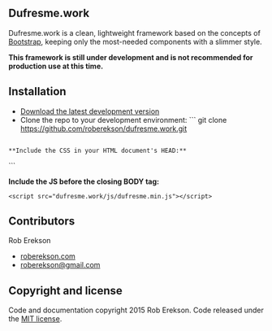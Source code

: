 ## Dufresme.work

Dufresme.work is a clean, lightweight framework based on the concepts of [Bootstrap](https://github.com/twbs/bootstrap), keeping only the most-needed components with a slimmer style.

**This framework is still under development and is not recommended for production use at this time.**

## Installation

-	[Download the latest development version](https://github.com/roberekson/dufresme.work/archive/master.zip)
-	Clone the repo to your development environment: ```
git clone https://github.com/roberekson/dufresme.work.git
```.

**Include the CSS in your HTML document's HEAD:**

```
<link rel="stylesheet" href="dufresme.work/css/dufresme.min.css">
```

**Include the JS before the closing BODY tag:**

```
<script src="dufresme.work/js/dufresme.min.js"></script>
```

## Contributors

Rob Erekson

-	[roberekson.com](http://roberekson.com)
-	[roberekson@gmail.com](mailto:roberekson@gmail.com)

## Copyright and license

Code and documentation copyright 2015 Rob Erekson. Code released under the [MIT license](https://github.com/roberekson/dufresme.work/blob/master/LICENSE).